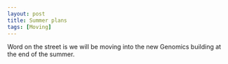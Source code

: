 ```yaml
---
layout: post
title: Summer plans
tags: [Moving]
---
```

Word on the street is we will be moving into the new Genomics building at the end of the summer.

